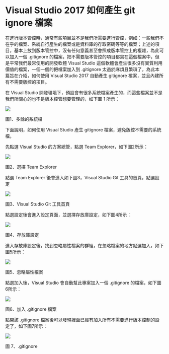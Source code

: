 # Visual Studio 2017 如何產生 git ignore 檔案

在進行版本管控時，通常有些項目並不是我們所需要進行管控，例如：一些我們不在乎的檔案、系統自行產生的檔案或是資料庫的存取密碼等等的檔案；上述的項目，基本上放到版本管控中，沒有任何意義甚至會照成版本管控上的複雜，為此可以加入一個
.gitignore
的檔案，把不需要版本管控的項目都寫在這個檔案中，但是平常我們最常使用的開發軟體
Visual Studio
這個軟體會產生很多沒有實質利用價值的檔案，一個一個的把檔案加入到
.gitignore 太過於麻煩且繁瑣了，為此本篇旨在介紹，如何使用 Visual Studio
2017 自動產生 gitignore 檔案，並且內建所有不需要版控的項目。

在 Visual Studio
開發環境下，預設會有很多系統檔案產生的，而這些檔案並不是我們所關心的也不是版本控管想要管理的，如下圖
1 所示：

![](./images/image1.png)

圖1、多餘的系統檔

下面說明，如何使用 Visual Studio 產生 gitignore
檔案，避免版控不需要的系統檔，

先點選 Visual Studio 的方案總管，點選 Team Explorer，如下圖2所示：

![](./images/image2.png)

圖2、選擇 Team Explorer

點選 Team Explorer 後會進入如下圖3，Visual Studio Git
工具的首頁，點選設定

![](./images/image3.png)

圖3、Visual Studio Git 工具首頁

點選設定後會進入設定頁面，並選擇存放庫設定，如下圖4所示：

![](./images/image4.png)

圖4、存放庫設定

進入存放庫設定後，找到忽略屬性檔案的群組，在忽略檔案的地方點選加入，如下圖5所示：

![](./images/image5.png)

圖5、忽略屬性檔案

點選加入後，Visual Studio 會自動幫此專案加入一個 .gitignore
的檔案，如下圖6所示：

![](./images/image6.png)

圖6、加入 .gitignore 檔案

點開該 .gitignore
檔案後可以發現裡面已經有加入所有不需要進行版本控制的設定了，如下圖7所示：

![](./images/image7.png)

圖 7、.gitignore
